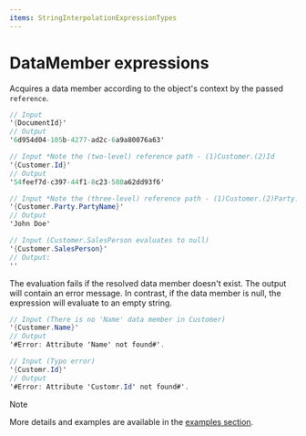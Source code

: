 ```yaml
---
items: StringInterpolationExpressionTypes
---
```


# DataMember expressions

Acquires a data member according to the object's context by the passed `reference`. 
```cs
// Input
'{DocumentId}'
// Output
'6d954d04-105b-4277-ad2c-6a9a80076a63'

// Input *Note the (two-level) reference path - (1)Customer.(2)Id
'{Customer.Id}'
// Output
'54feef7d-c397-44f1-8c23-580a62dd93f6'

// Input *Note the (three-level) reference path - (1)Customer.(2)Party.(3)PartyName
'{Customer.Party.PartyName}'
// Output
'John Doe'

// Input (Customer.SalesPerson evaluates to null)
'{Customer.SalesPerson}'
// Output:
''
```

The evaluation fails if the resolved data member doesn't exist. The output will contain an error message. In contrast, if the data member is null, the expression will evaluate to an empty string.
```cs
// Input (There is no 'Name' data member in Customer)
'{Customer.Name}'
// Output
'#Error: Attribute 'Name' not found#'.

// Input (Typo error)
'{Customr.Id}'
// Output
'#Error: Attribute 'Customr.Id' not found#'.
```

> [!NOTE]
> More details and examples are available in the [examples section](https://docs.erp.net/tech/advanced/string-interpolation/examples/data-member.html).
